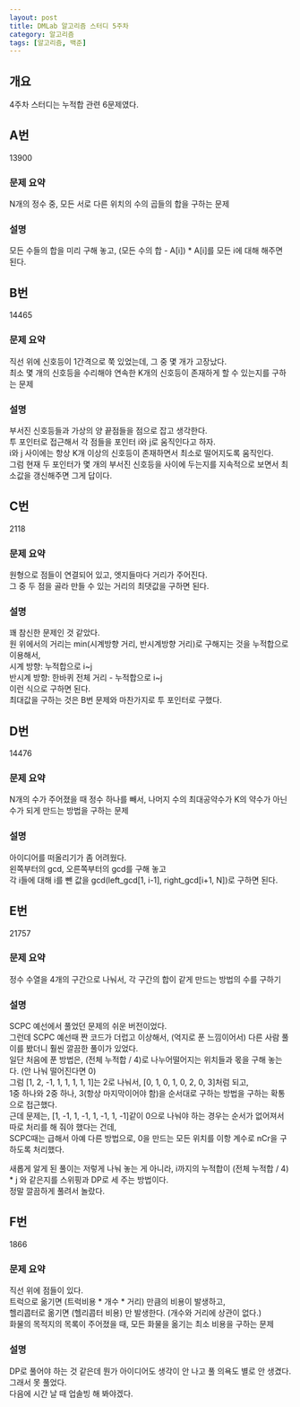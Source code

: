 ```yaml
---
layout: post
title: DMLab 알고리즘 스터디 5주차
category: 알고리즘
tags: [알고리즘, 백준]
---
```


## 개요

4주차 스터디는 누적합 관련 6문제였다.

## A번
<boj-elem>13900</boj-elem>

### 문제 요약

N개의 정수 중, 모든 서로 다른 위치의 수의 곱들의 합을 구하는 문제 

### 설명

모든 수들의 합을 미리 구해 놓고, (모든 수의 합 - A\[i\]) * A\[i\]를 모든 i에 대해 해주면 된다.

## B번
<boj-elem>14465</boj-elem>

### 문제 요약

직선 위에 신호등이 1간격으로 쭉 있었는데, 그 중 몇 개가 고장났다.  
최소 몇 개의 신호등을 수리해야 연속한 K개의 신호등이 존재하게 할 수 있는지를 구하는 문제  

### 설명

부서진 신호등들과 가상의 양 끝점들을 점으로 잡고 생각한다.  
투 포인터로 접근해서 각 점들을 포인터 i와 j로 움직인다고 하자.    
i와 j 사이에는 항상 K개 이상의 신호등이 존재하면서 최소로 떨어지도록 움직인다.  
그럼 현재 두 포인터가 몇 개의 부서진 신호등을 사이에 두는지를 지속적으로 보면서 최소값을 갱신해주면 그게 답이다.  

## C번
<boj-elem>2118</boj-elem>

### 문제 요약

원형으로 점들이 연결되어 있고, 엣지들마다 거리가 주어진다.  
그 중 두 점을 골라 만들 수 있는 거리의 최댓값을 구하면 된다.  

### 설명

꽤 참신한 문제인 것 같았다.  
원 위에서의 거리는 min(시계방향 거리, 반시계방향 거리)로 구해지는 것을 누적합으로 이용해서,  
시계 방향: 누적합으로 i~j  
반시계 방향: 한바퀴 전체 거리 - 누적합으로 i~j  
이런 식으로 구하면 된다.  
최대값을 구하는 것은 B번 문제와 마찬가지로 투 포인터로 구했다.  

## D번
<boj-elem>14476</boj-elem>

### 문제 요약

N개의 수가 주어졌을 때 정수 하나를 빼서, 나머지 수의 최대공약수가 K의 약수가 아닌 수가 되게 만드는 방법을 구하는 문제  

### 설명

아이디어를 떠올리기가 좀 어려웠다.  
왼쪽부터의 gcd, 오른쪽부터의 gcd를 구해 놓고  
각 i들에 대해 i를 뺀 값을 gcd(left_gcd[1, i-1], right_gcd[i+1, N])로 구하면 된다.  

## E번
<boj-elem>21757</boj-elem>

### 문제 요약

정수 수열을 4개의 구간으로 나눠서, 각 구간의 합이 같게 만드는 방법의 수를 구하기  

### 설명

SCPC 예선에서 풀었던 문제의 쉬운 버전이었다.  
그런데 SCPC 예선때 짠 코드가 더럽고 이상해서, (억지로 푼 느낌이어서) 다른 사람 풀이를 봤더니 훨씬 깔끔한 풀이가 있었다.  
일단 처음에 푼 방법은, (전체 누적합 / 4)로 나누어떨어지는 위치들과 몫을 구해 놓는다. (안 나눠 떨어진다면 0)    
그럼 [1, 2, -1, 1, 1, 1, 1, 1]는 2로 나눠서, [0, 1, 0, 1, 0, 2, 0, 3]처럼 되고,  
1중 하나와 2중 하나, 3(항상 마지막이어야 함)을 순서대로 구하는 방법을 구하는 확통으로 접근했다.  
근데 문제는, [1, -1, 1, -1, 1, -1, 1, -1]같이 0으로 나눠야 하는 경우는 순서가 없어져서 따로 처리를 해 줘야 했다는 건데,  
SCPC때는 급해서 아예 다른 방법으로, 0을 만드는 모든 위치를 이항 계수로 nCr을 구하도록 처리했다.  

새롭게 알게 된 풀이는 저렇게 나눠 놓는 게 아니라, i까지의 누적합이 (전체 누적합 / 4) * j 와 같은지를 스위핑과 DP로 세 주는 방법이다.  
정말 깔끔하게 풀려서 놀랐다.  

## F번
<boj-elem>1866</boj-elem>

### 문제 요약

직선 위에 점들이 있다.  
트럭으로 옮기면 (트럭비용 * 개수 * 거리) 만큼의 비용이 발생하고,  
헬리콥터로 옮기면 (헬리콥터 비용) 만 발생한다. (개수와 거리에 상관이 없다.)  
화물의 목적지의 목록이 주어졌을 때, 모든 화물을 옮기는 최소 비용을 구하는 문제  

### 설명

DP로 풀어야 하는 것 같은데 뭔가 아이디어도 생각이 안 나고 풀 의욕도 별로 안 생겼다. 그래서 못 풀었다.  
다음에 시간 날 때 업솔빙 해 봐야겠다.  
